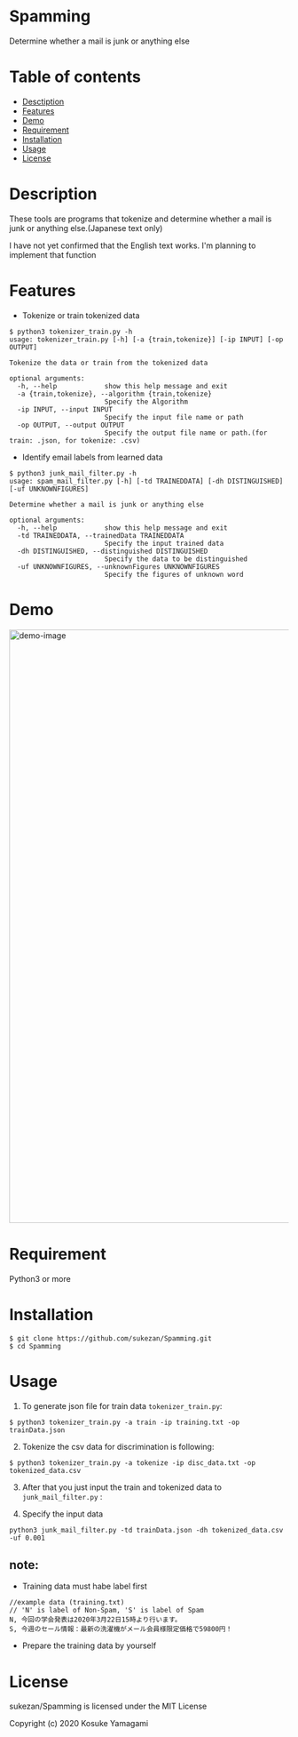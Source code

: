 # Spamming
Determine whether a mail is junk or anything else

# Table of contents
- [Desctiption](https://github.com/sukezan/Spamming#description)
- [Features](https://github.com/sukezan/Spamming#features)
- [Demo](https://github.com/sukezan/Spamming#demo)
- [Requirement](https://github.com/sukezan/Spamming#requirement)
- [Installation](https://github.com/sukezan/Spamming#installation)
- [Usage](https://github.com/sukezan/Spamming#usage)
- [License](https://github.com/sukezan/Spamming#license)

# Description 
These tools are programs that tokenize and determine whether a mail is junk or anything else.(Japanese text only)

I have not yet confirmed that the English text works. I'm planning to implement that function

# Features
- Tokenize or train tokenized data
```
$ python3 tokenizer_train.py -h
usage: tokenizer_train.py [-h] [-a {train,tokenize}] [-ip INPUT] [-op OUTPUT]

Tokenize the data or train from the tokenized data

optional arguments:
  -h, --help            show this help message and exit
  -a {train,tokenize}, --algorithm {train,tokenize}
                        Specify the Algorithm
  -ip INPUT, --input INPUT
                        Specify the input file name or path
  -op OUTPUT, --output OUTPUT
                        Specify the output file name or path.(for train: .json, for tokenize: .csv)
```
- Identify email labels from learned data
```
$ python3 junk_mail_filter.py -h
usage: spam_mail_filter.py [-h] [-td TRAINEDDATA] [-dh DISTINGUISHED] [-uf UNKNOWNFIGURES]

Determine whether a mail is junk or anything else

optional arguments:
  -h, --help            show this help message and exit
  -td TRAINEDDATA, --trainedData TRAINEDDATA
                        Specify the input trained data
  -dh DISTINGUISHED, --distinguished DISTINGUISHED
                        Specify the data to be distinguished
  -uf UNKNOWNFIGURES, --unknownFigures UNKNOWNFIGURES
                        Specify the figures of unknown word
```

# Demo
<img width="1068" alt="demo-image" src="https://user-images.githubusercontent.com/43489292/103074073-318fed80-460c-11eb-9642-6d17bdcb4a8a.png">

# Requirement
Python3 or more

# Installation
```
$ git clone https://github.com/sukezan/Spamming.git
$ cd Spamming
```

# Usage
1. To generate json file for train data `tokenizer_train.py`:
```
$ python3 tokenizer_train.py -a train -ip training.txt -op trainData.json
```
2. Tokenize the csv data for discrimination is following:
```
$ python3 tokenizer_train.py -a tokenize -ip disc_data.txt -op tokenized_data.csv
```
3. After that you just input the train and tokenized data to `junk_mail_filter.py` :

4. Specify the input data
```
python3 junk_mail_filter.py -td trainData.json -dh tokenized_data.csv -uf 0.001
```

## note:
- Training data must habe label first
```
//example data (training.txt)
// 'N' is label of Non-Spam, 'S' is label of Spam 
N, 今回の学会発表は2020年3月22日15時より行います。
S, 今週のセール情報：最新の洗濯機がメール会員様限定価格で59800円！
```
- Prepare the training data by yourself

# License
sukezan/Spamming is licensed under the MIT License

Copyright (c) 2020 Kosuke Yamagami
